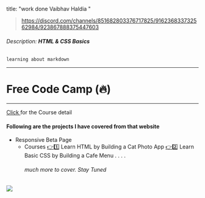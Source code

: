 title: "work done Vaibhav Haldia "

> https://discord.com/channels/851682803376717825/916236833732562984/923867888375447603

###### Description: __HTML & CSS Basics__

`learning about markdown`

---

# Free Code Camp (🔥)

---

[Click ](https://www.freecodecamp.org/learn/2022/responsive-web-design/) for the Course detail

#### Following are the projects I have covered from that website

- Responsive Beta Page
    - Courses
        [👉1️⃣](https://www.freecodecamp.org/learn/2022/responsive-web-design/#learn-html-by-building-a-cat-photo-app) Learn HTML by Building a Cat Photo App 
        [👉2️⃣](https://www.freecodecamp.org/learn/2022/responsive-web-design/#learn-basic-css-by-building-a-cafe-menu) Learn Basic CSS by Building a Cafe Menu
        .
        .
        .
        .
        ###### much more to cover. Stay Tuned

 
<img src="https://media.giphy.com/media/qLHzYjlA2FW8g/giphy.gif" />
